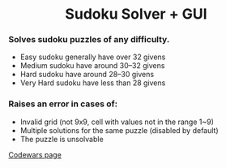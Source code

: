 <h1 align="center">Sudoku Solver + GUI</h1>
<h3>
    Solves sudoku puzzles of any difficulty.
</h3>
<ul>
    <li>Easy sudoku generally have over 32 givens</li>
    <li>Medium sudoku have around 30–32 givens</li>
    <li>Hard sudoku have around 28–30 givens</li>
    <li>Very Hard sudoku have less than 28 givens</li>
</ul>
<h3>
    Raises an error in cases of:
</h3>
<ul>
    <li>Invalid grid (not 9x9, cell with values not in the range 1~9)</li>
    <li>Multiple solutions for the same puzzle (disabled by default)</li>
    <li>The puzzle is unsolvable</li>
</ul>
<a href="https://www.codewars.com/kata/5588bd9f28dbb06f43000085">Codewars page</a>

